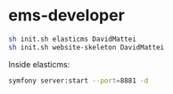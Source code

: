 # ems-developer

```bash
sh init.sh elasticms DavidMattei
sh init.sh website-skeleton DavidMattei
```

Inside elasticms:
```bash
symfony server:start --port=8881 -d
```
